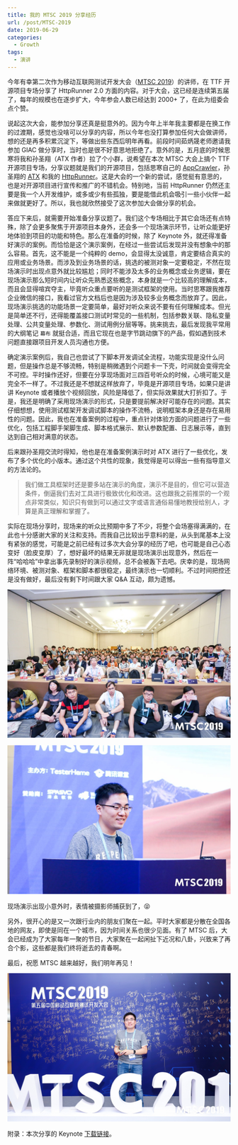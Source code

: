 ```yaml
---
title: 我的 MTSC 2019 分享经历
url: /post/MTSC-2019
date: 2019-06-29
categories:
  - Growth
tags:
  - 演讲
---
```


今年有幸第二次作为移动互联网测试开发大会（[MTSC 2019][MTSC2019]）的讲师，在 TTF 开源项目专场分享了 HttpRunner 2.0 方面的内容。对于大会，这已经是连续第五届了，每年的规模也在逐步扩大，今年参会人数已经达到 2000+ 了，在此为组委会点个赞。

说起这次大会，能参加分享还真是挺意外的。因为今年上半年我主要都是在换工作的过渡期，感觉也没啥可以分享的内容，所以今年也没打算参加任何大会做讲师，想的还是再多积累沉淀下，等做出些东西后明年再看。前段时间茹炳晟老师邀请我参加 GIAC 做分享时，当时也是很不好意思地拒绝了。意外的是，五月底的时候思寒将我和孙圣翔（ATX 作者）拉了个小群，说希望在本次 MTSC 大会上搞个 TTF 开源项目专场，分享议题就是我们的开源项目，包括思寒自己的 [AppCrawler]，孙圣翔的 [ATX] 和我的 [HttpRunner]。这是大会的一个新的尝试，感觉挺有意思的，也是对开源项目进行宣传和推广的不错机会。特别地，当前 HttpRunner 仍然还主要是我一个人开发维护，或多或少有些孤独，要是能借此机会吸引一些小伙伴一起来做就更好了。所以，我也就欣然接受了这次参加大会做分享的机会。

答应下来后，就需要开始准备分享议题了。我们这个专场相比于其它会场还有点特殊，除了会更多聚焦于开源项目本身外，还会多一个现场演示环节，让听众能更好地体验到项目的功能和特色。那么在准备的时候，除了 Keynote 外，就还得准备好演示的案例。而恰恰是这个演示案例，在经过一些尝试后发现并没有想象中的那么容易。首先，这不能是一个纯粹的 demo，会显得太没诚意，肯定要结合真实的应用或业务场景。而涉及到业务场景的话，挑选的被测对象一定要稳定，不然在现场演示时出现点意外就比较尴尬；同时不能涉及太多的业务概念或业务逻辑，要在现场演示那么短时间内让听众先熟悉这些概念，本身就是一个比较高的理解成本，而且会显得喧宾夺主，毕竟听众重点要听的是测试框架的使用。当时思寒跟我推荐企业微信的接口，我看过官方文档后也是因为涉及较多业务概念而放弃了。因此，现场演示挑选的功能场景一定要简单，最好对听众来说不要有任何理解成本。但光是简单还不行，还得能覆盖接口测试时常见的一些机制，包括参数关联、隐私变量处理、公共变量处理、参数化、测试用例分层等等。挑来挑去，最后发现我平常用的大纲笔记 `幕布` 就挺合适，而且它现在也是字节跳动旗下的产品，假如遇到技术问题直接跟项目开发人员沟通也方便。

确定演示案例后，我自己也尝试了下脚本开发调试全流程，功能实现是没什么问题，但是操作总是不够流畅，特别是稍微遇到个问题卡一下壳，时间就会变得完全不可控。平时操作还好，但要在分享现场面对三四百号听众的时候，心境可能又是完全不一样了。不过我还是不想就这样放弃了，毕竟是开源项目专场，如果只是讲讲 Keynote 或者播放个视频回放，风险是降低了，但实际效果就大打折扣了。于是，我还是明确了采用现场演示的形式，只是要提前解决好可能存在的问题。其实仔细想想，使用测试框架开发调试脚本的操作不流畅，说明框架本身还是存在易用性的问题。因此，我也在准备案例的过程中，重点针对体验方面的问题进行了一些优化，包括工程脚手架脚生成、脚本格式展示、默认参数配置、日志展示等，直到达到自己相对满意的状态。

后来跟孙圣翔交流时得知，他也是在准备案例演示时对 ATX 进行了一些优化，发布了多个优化的小版本。通过这个共性的现象，我觉得是可以得出一些有指导意义的方法论的。

> 我们做工具框架时还是要多站在演示的角度，演示不是目的，但它可以营造条件，倒逼我们去对工具进行极致优化和改进。这也跟我之前推崇的一个观点非常类似，知识只有做到可以通过文字或语言通俗易懂地教授给别人，才算是真正理解和掌握了。

实际在现场分享时，现场来的听众比预期中多了不少，将整个会场塞得满满的，在此也十分感谢大家的关注和支持。而我自己比较出乎意料的是，从头到尾基本上没有紧张的感觉，可能是之前已经有过多次大会分享的经历了吧，也可能是自己心态变好（脸皮变厚）了，想好最坏的结果无非就是现场演示出现意外，然后在一阵“哈哈哈”中拿出事先录制好的演示视频，总不会被轰下去吧。庆幸的是，现场网络环境、被测对象、框架和脚本都很稳定，最终演示也一切顺利。不过时间把控还是没有做好，最后没有剩下时间跟大家 Q&A 互动，颇为遗憾。

![](/image/MTSC2019-1.jpeg)

![](/image/MTSC2019-2.jpeg)

现场演示出现小意外时，表情被摄影师捕获到了，😝

另外，很开心的是又一次跟行业内的朋友们聚在一起。平时大家都是分散在全国各地的网友，即使是同在一个城市，因为时间关系也很少见面。有了 MTSC 后，大会已经成为了大家每年一聚的节日，大家聚在一起闲扯下近况和八卦，兴致来了再合个影，这些都是我们终将逝去的青春啊。

最后，祝愿 MTSC 越来越好，我们明年再见！

![](/image/MTSC2019-3.jpeg)

附录：本次分享的 Keynote [下载链接][keynote]。

[MTSC2019]: http://2019.test-china.org/
[keynote]: https://cn.httprunner.org/attachments/MTSC2019-HttpRunner-2.0.pdf
[AppCrawler]: https://github.com/seveniruby/AppCrawler
[ATX]: https://github.com/openatx/uiautomator2
[HttpRunner]: https://github.com/HttpRunner/HttpRunner